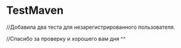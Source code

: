 # TestMaven
//Добавила два теста для незарегистрированного пользователя.


//Спасибо за проверку и хорошего вам дня ^^
